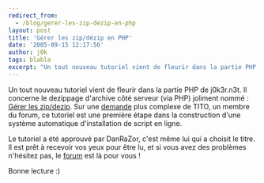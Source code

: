 ```yaml
---
redirect_from:
  - /blog/gerer-les-zip-dezip-en-php
layout: post
title: 'Gérer les zip/dézip en PHP'
date: '2005-09-15 12:17:56'
author: j0k
tags: blabla
excerpt: "Un tout nouveau tutoriel vient de fleurir dans la partie PHP de j0k3r.n3t. Il concerne le dezippage d'archive côté serveur (via PHP) joliment nommé : [Gérer les zip/dezip](http://www.j0k3r.net/php-gerer-les-zip-dezip-25.html).     \nSur une [demande](http://www.j0k3r.net/forum/system-automatique-639.htm) plus complexe de TITO, un membre du forum, ce      …"
---
```


Un tout nouveau tutoriel vient de fleurir dans la partie PHP de j0k3r.n3t. Il concerne le dezippage d'archive côté serveur (via PHP) joliment nommé : [Gérer les zip/dezip](http://www.j0k3r.net/php-gerer-les-zip-dezip-25.html).
Sur une [demande](http://www.j0k3r.net/forum/system-automatique-639.htm) plus complexe de TITO, un membre du forum, ce tutoriel est une première étape dans la construction d'une système automatique d'installation de script en ligne.

Le tutoriel a été approuvé par DanRaZor, c'est même lui qui a choisit le titre.   Il est prêt à recevoir vos yeux pour être lu, et si vous avez des problèmes n'hésitez pas, le [forum](http://www.j0k3r.net/forum/) est là pour vous !

Bonne lecture :)
